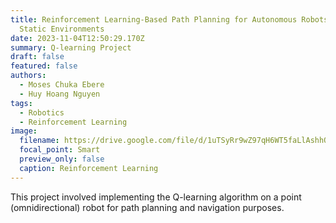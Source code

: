 ```yaml
---
title: Reinforcement Learning-Based Path Planning for Autonomous Robots in
  Static Environments
date: 2023-11-04T12:50:29.170Z
summary: Q﻿-learning Project
draft: false
featured: false
authors:
  - Moses Chuka Ebere
  - Huy Hoang Nguyen
tags:
  - Robotics
  - Reinforcement Learning
image:
  filename: https://drive.google.com/file/d/1uTSyRr9wZ97qH6WT5faLlAshhQAb7DuN/view?usp=drive_link
  focal_point: Smart
  preview_only: false
  caption: Reinforcement Learning
---
```

This project involved implementing the Q-learning algorithm on a point (omnidirectional) robot for path planning and navigation purposes.